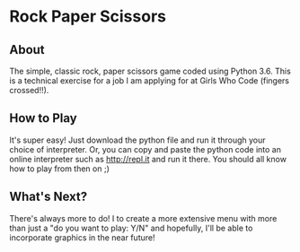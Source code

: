 # Rock Paper Scissors

## About
The simple, classic rock, paper scissors game coded using Python 3.6. This is a technical exercise for a job I am applying for at Girls Who Code (fingers crossed!!). 

## How to Play
It's super easy! Just download the python file and run it through your choice of interpreter. Or, you can copy and paste the python code into an online interpreter such as http://repl.it and run it there. You should all know how to play from then on ;)

## What's Next?
There's always more to do! I to create a more extensive menu with more than just a "do you want to play: Y/N" and hopefully, I'll be able to incorporate graphics in the near future!